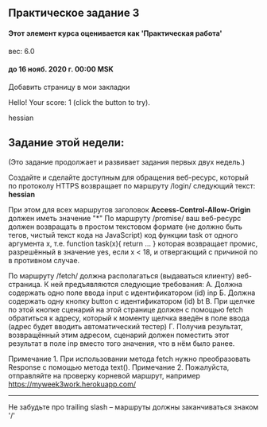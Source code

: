 ## Практическое задание 3

#### Этот элемент курса оценивается как 'Практическая работа'
вес: 6.0

#### до 16 нояб. 2020 г. 00:00 MSK

Добавить страницу в мои закладки

Hello! Your score: 1 (click the button to try).

hessian

## Задание этой недели:

(Это задание продолжает и развивает задания первых двух недель.)

Создайте и сделайте доступным для обращения веб\-ресурс, который по протоколу HTTPS возвращает по маршруту /login/ следующий текст: **hessian**

При этом для всех маршрутов заголовок **Access\-Control\-Allow\-Origin** должен иметь значение "\*"
По маршруту /promise/ ваш веб\-ресурс должен возвращать в простом текстовом формате (не должно быть тегов, чистый текст кода на JavaScript) код функции task от одного аргумента x,
т.е. function task(x){ return ... }
которая возвращает промис, разрешённый в значение yes, если x < 18, и отвергающий с причиной no в противном случае.

По маршруту /fetch/ должна располагаться (выдаваться клиенту) веб\-страница.
К ней предъявляются следующие требования:
А. Должна содержать одно поле ввода input с идентификатором (id) inp
Б. Должна содержать одну кнопку button с идентификатором (id) bt
В. При щелчке по этой кнопке сценарий на этой странице должен с помощью fetch обратиться к адресу, который к моменту щелчка введён в поле ввода (адрес будет вводить автоматический тестер)
Г. Получив результат, возвращённый этим адресом, сценарий должен поместить этот результат в поле inp вместо того значения, что в нём было ранее.

Примечание 1. При использовании метода fetch нужно преобразовать Response с помощью метода text().
Примечание 2. Пожалуйста, отправляйте на проверку корневой маршрут, например https://myweek3work.herokuapp.com/

---

Не забудьте про trailing slash – маршруты должны заканчиваться знаком '/'
